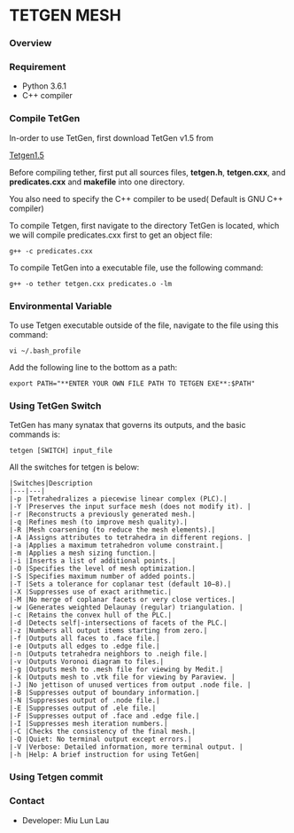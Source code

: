 # TETGEN MESH #

### Overview ###

### Requirement ###
* Python 3.6.1 
* C++ compiler 

### Compile TetGen ###
In-order to use TetGen, first download TetGen v1.5 from 

[Tetgen1.5](http://wias-berlin.de/software/tetgen/)

Before compiling tether, first put all sources files, **tetgen.h**, **tetgen.cxx**, and **predicates.cxx** and **makefile** into one directory. 

You also need to specify the C++ compiler to be used( Default is GNU C++ compiler)

To compile Tetgen, first navigate to the directory TetGen is located, which we will compile predicates.cxx first to get an object file:

	
	g++ -c predicates.cxx
	

To compile TetGen into a executable file, use the following command:
	
	g++ -o tether tetgen.cxx predicates.o -lm

### Environmental Variable ###
To use Tetgen executable outside of the file, navigate to the file using this command:

	vi ~/.bash_profile

Add the following line to the bottom as a path:
	
	export PATH="**ENTER YOUR OWN FILE PATH TO TETGEN EXE**:$PATH"

### Using TetGen Switch ###
TetGen has many synatax that governs its outputs, and the basic commands is:

    tetgen [SWITCH] input_file

All the switches for tetgen is below:


    |Switches|Description
    |---|---|
    |-p |Tetrahedralizes a piecewise linear complex (PLC).|
    |-Y |Preserves the input surface mesh (does not modify it). |
    |-r |Reconstructs a previously generated mesh.|
    |-q |Refines mesh (to improve mesh quality).|
    |-R |Mesh coarsening (to reduce the mesh elements).|
    |-A |Assigns attributes to tetrahedra in different regions. |
    |-a |Applies a maximum tetrahedron volume constraint.|
    |-m |Applies a mesh sizing function.|
    |-i |Inserts a list of additional points.|
    |-O |Specifies the level of mesh optimization.|
    |-S |Specifies maximum number of added points.|
    |-T |Sets a tolerance for coplanar test (default 10−8).|
    |-X |Suppresses use of exact arithmetic.|
    |-M |No merge of coplanar facets or very close vertices.|
    |-w |Generates weighted Delaunay (regular) triangulation. |
    |-c |Retains the convex hull of the PLC.|
    |-d |Detects self|-intersections of facets of the PLC.|
    |-z |Numbers all output items starting from zero.|
    |-f |Outputs all faces to .face file.|
    |-e |Outputs all edges to .edge file.|
    |-n |Outputs tetrahedra neighbors to .neigh file.|
    |-v |Outputs Voronoi diagram to files.|
    |-g |Outputs mesh to .mesh file for viewing by Medit.|
    |-k |Outputs mesh to .vtk file for viewing by Paraview. |
    |-J |No jettison of unused vertices from output .node file. |
    |-B |Suppresses output of boundary information.|
    |-N |Suppresses output of .node file.|
    |-E |Suppresses output of .ele file.|
    |-F |Suppresses output of .face and .edge file.|
    |-I |Suppresses mesh iteration numbers.|
    |-C |Checks the consistency of the final mesh.|
    |-Q |Quiet: No terminal output except errors.|
    |-V |Verbose: Detailed information, more terminal output. |
    |-h |Help: A brief instruction for using TetGen|

### Using Tetgen commit
### Contact ###
* Developer: Miu Lun Lau